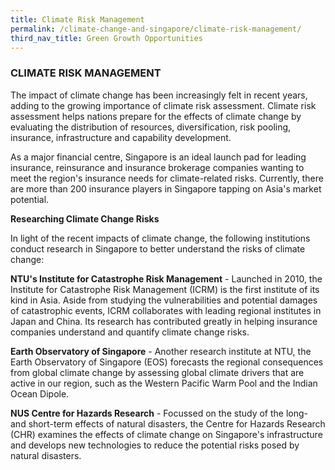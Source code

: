 ```yaml
---
title: Climate Risk Management
permalink: /climate-change-and-singapore/climate-risk-management/
third_nav_title: Green Growth Opportunities
---
```


### CLIMATE RISK MANAGEMENT

The impact of climate change has been increasingly felt in recent years, adding to the growing importance of climate risk assessment. Climate risk assessment helps nations prepare for the effects of climate change by evaluating the distribution of resources, diversification, risk pooling, insurance, infrastructure and capability development.

As a major financial centre, Singapore is an ideal launch pad for leading insurance, reinsurance and insurance brokerage companies wanting to meet the region's insurance needs for climate-related risks. Currently, there are more than 200 insurance players in Singapore tapping on Asia's market potential.

**Researching Climate Change Risks**

In light of the recent impacts of climate change, the following institutions conduct research in Singapore to better understand the risks of climate change:

**NTU's Institute for Catastrophe Risk Management** - Launched in 2010, the Institute for Catastrophe Risk Management (ICRM) is the first institute of its kind in Asia. Aside from studying the vulnerabilities and potential damages of catastrophic events, ICRM collaborates with leading regional institutes in Japan and China. Its research has contributed greatly in helping insurance companies understand and quantify climate change risks.

**Earth Observatory of Singapore** - Another research institute at NTU, the Earth Observatory of Singapore (EOS) forecasts the regional consequences from global climate change by assessing global climate drivers that are active in our region, such as the Western Pacific Warm Pool and the Indian Ocean Dipole.

**NUS Centre for Hazards Research** - Focussed on the study of the long- and short-term effects of natural disasters, the Centre for Hazards Research (CHR) examines the effects of climate change on Singapore's infrastructure and develops new technologies to reduce the potential risks posed by natural disasters.